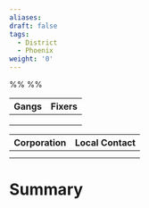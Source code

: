 ```yaml
---
aliases: 
draft: false
tags:
  - District
  - Phoenix
weight: '0'
---
```

%%
%%

| Gangs | Fixers |
|:-----:|:------:|
|       |        |
|       |        |
|       |        |


| Corporation | Local Contact |
|:-----------:|:-------------:|
|             |               |
|             |               |


# Summary


